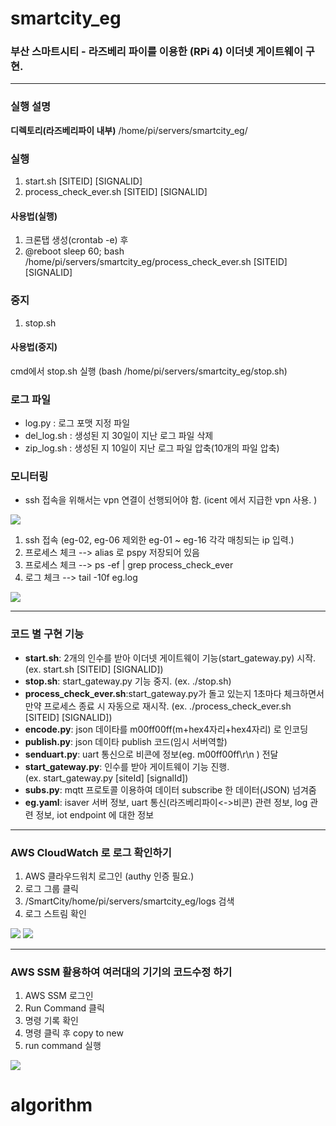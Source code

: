 


# smartcity_eg  
### 부산 스마트시티 - 라즈베리 파이를 이용한 (RPi 4) 이더넷 게이트웨이 구현.  
***  
### 실행 설명  
**디렉토리(라즈베리파이 내부)** 
/home/pi/servers/smartcity_eg/

### 실행
 1. start.sh [SITEID] [SIGNALID]  
 2. process_check_ever.sh [SITEID]
    [SIGNALID]
    
#### 사용법(실행)     
 1. 크론탭 생성(crontab -e) 후    
 2. @reboot sleep 60; bash /home/pi/servers/smartcity_eg/process_check_ever.sh [SITEID] [SIGNALID]  
  
### 중지
1. stop.sh   
#### 사용법(중지)  
cmd에서 stop.sh 실행 (bash /home/pi/servers/smartcity_eg/stop.sh)  

### 로그 파일  
* log.py : 로그 포맷 지정 파일  
* del_log.sh : 생성된 지 30일이 지난 로그 파일 삭제  
* zip_log.sh : 생성된 지 10일이 지난 로그 파일 압축(10개의 파일 압축)  

### 모니터링
* ssh 접속을 위해서는 vpn 연결이 선행되어야 함. (icent 에서 지급한 vpn 사용. )

**![](https://lh4.googleusercontent.com/_3BtOtDd5Wu9SMNwMvX4v5vwHTYcY0YkekhPCT7HxOSsnrZ7b0qDK5Pb-9qgxFoCTbDKs_ez9RtxzUICa2jNblXEvj6gYPPsTMUf98NxBCbnOIK1z2xfjkucR0OervoruSgh9WN3)**
1. ssh 접속 (eg-02, eg-06 제외한 eg-01 ~ eg-16 각각 매칭되는 ip 입력.)
2. 프로세스 체크 --> alias 로 pspy 저장되어 있음
3. 프로세스 체크 --> ps -ef | grep process_check_ever
4. 로그 체크 --> tail -10f eg.log

**![](https://lh3.googleusercontent.com/vtBu8loMkWPQ2koEYMe9PaKOBy3m4WgrVpbeva2X_FaQKtp-KOpoa7SLqGOh70blEvLPGhchKA3cOTr1b90ItT2nFYfRQm_o9zbIeQ1vH9P5XkO2yPBekaL0Q65nJdD0I12sJPj8)**
***  
### 코드 별 구현 기능  
* **start.sh**: 2개의 인수를 받아 이더넷 게이트웨이 기능(start_gateway.py) 시작.
	(ex.  start.sh [SITEID] [SIGNALID])
* **stop.sh**: start_gateway.py 기능 중지.
	(ex.  ./stop.sh)
* **process_check_ever.sh**:start_gateway.py가 돌고 있는지 1초마다 체크하면서 만약 프로세스 종료 시 자동으로 재시작.
	(ex. ./process_check_ever.sh [SITEID] [SIGNALID])
* **encode.py**: json 데이타를 m00ff00ff(m+hex4자리+hex4자리) 로 인코딩  
* **publish.py**: json 데이타 publish 코드(임시 서버역할)  
* **senduart.py**: uart 통신으로 비콘에 정보(eg. m00ff00ff\r\n ) 전달  
* **start_gateway.py**: 인수를 받아 게이트웨이 기능 진행.  
	(ex. start_gateway.py [siteId] [signalId])  
* **subs.py**: mqtt 프로토콜 이용하여 데이터 subscribe 한 데이터(JSON) 넘겨줌
* **eg.yaml**: isaver 서버 정보, uart 통신(라즈베리파이<->비콘) 관련 정보, log 관련 정보, iot endpoint 에 대한 정보

***
### AWS CloudWatch 로 로그 확인하기
1. AWS 클라우드워치 로그인 (authy 인증 필요.)
2. 로그 그룹 클릭
3. /SmartCity/home/pi/servers/smartcity_eg/logs 검색
4. 로그 스트림 확인

**![](https://lh4.googleusercontent.com/f6tbdcFhW55IZtbnNRz2Y-Wx_8jN3jQZuu-8v-6qVMWzguSVRkPsHSHmXFPA6zSpvLFI9bdksWhCX44av670RiU3xYHUWsGb5JLEU3d5fTJl6OsV5X9mEMqG2CtsBS9H7Doos-3C)**
**![](https://lh3.googleusercontent.com/NfXISlPcMvc9pinyoqyJYmNClPDk9BB9mTFs4yVz3TdgN2NTL9QVowdGJVLzJlqjB4IFAJXDIKrCHtYN9LOvdDvsFD2T_kvOXMbwhO8InkAJxryq78ICRsuUiV8k7Lq2artvqzQI)**

***

### AWS SSM 활용하여 여러대의 기기의 코드수정 하기
1. AWS SSM 로그인
2. Run Command 클릭
3. 명령 기록 확인
4. 명령 클릭 후 copy to new
5. run command 실행

**![](https://lh6.googleusercontent.com/gx36jEdwkGA7QNmffNqQBEwWsENl9VKJwWVSlEP5rc_9zu66RmkG4kXG8nkbO0oJBkDtvQTbqHo83RdwFingxTPgkj122Pa85dlnuScfJ0yAD5RjeBy12LE_rcIbYHyYXdpcLkub)**

# algorithm
